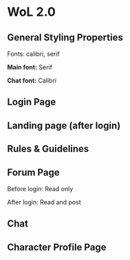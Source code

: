 # WoL 2.0

## General Styling Properties

Fonts: calibri, serif

**Main font:** Serif

**Chat font:** Calibri

## Login Page

## Landing page (after login)

## Rules & Guidelines

## Forum Page

Before login: Read only

After login: Read and post

## Chat

## Character Profile Page
